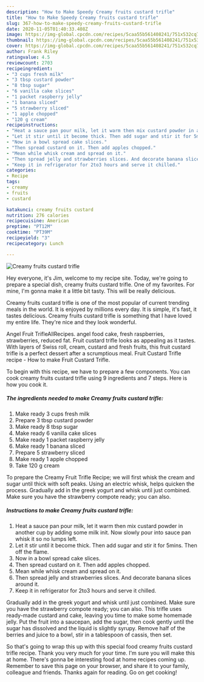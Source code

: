 ```yaml
---
description: "How to Make Speedy Creamy fruits custard trifle"
title: "How to Make Speedy Creamy fruits custard trifle"
slug: 367-how-to-make-speedy-creamy-fruits-custard-trifle
date: 2020-11-05T01:40:33.408Z
image: https://img-global.cpcdn.com/recipes/5caa55b561408241/751x532cq70/creamy-fruits-custard-trifle-recipe-main-photo.jpg
thumbnail: https://img-global.cpcdn.com/recipes/5caa55b561408241/751x532cq70/creamy-fruits-custard-trifle-recipe-main-photo.jpg
cover: https://img-global.cpcdn.com/recipes/5caa55b561408241/751x532cq70/creamy-fruits-custard-trifle-recipe-main-photo.jpg
author: Frank Riley
ratingvalue: 4.5
reviewcount: 2703
recipeingredient:
- "3 cups fresh milk"
- "3 tbsp custard powder"
- "8 tbsp sugar"
- "6 vanilla cake slices"
- "1 packet raspberry jelly"
- "1 banana sliced"
- "5 strawberry sliced"
- "1 apple chopped"
- "120 g cream"
recipeinstructions:
- "Heat a sauce pan pour milk, let it warm then mix custard powder in another cup by adding some milk init. Now slowly pour into sauce pan whisk it so no lumps left."
- "Let it stir until it become thick. Then add sugar and stir it for 5mins. Then off the flame."
- "Now in a bowl spread cake slices."
- "Then spread custard on it. Then add apples chopped."
- "Mean while whisk cream and spread on it."
- "Then spread jelly and strawberries slices. And decorate banana slices around it."
- "Keep it in refrigerator for 2to3 hours and serve it chilled."
categories:
- Recipe
tags:
- creamy
- fruits
- custard

katakunci: creamy fruits custard 
nutrition: 276 calories
recipecuisine: American
preptime: "PT12M"
cooktime: "PT39M"
recipeyield: "3"
recipecategory: Lunch

---
```



![Creamy fruits custard trifle](https://img-global.cpcdn.com/recipes/5caa55b561408241/751x532cq70/creamy-fruits-custard-trifle-recipe-main-photo.jpg)

Hey everyone, it's Jim, welcome to my recipe site. Today, we're going to prepare a special dish, creamy fruits custard trifle. One of my favorites. For mine, I'm gonna make it a little bit tasty. This will be really delicious.

Creamy fruits custard trifle is one of the most popular of current trending meals in the world. It is enjoyed by millions every day. It is simple, it's fast, it tastes delicious. Creamy fruits custard trifle is something that I have loved my entire life. They're nice and they look wonderful.

Angel Fruit TrifleAllRecipes. angel food cake, fresh raspberries, strawberries, reduced fat. Fruit custard trifle looks as appealing as it tastes. With layers of Swiss roll, cream, custard and fresh fruits, this fruit custard trifle is a perfect dessert after a scrumptious meal. Fruit Custard Trifle recipe - How to make Fruit Custard Trifle.


To begin with this recipe, we have to prepare a few components. You can cook creamy fruits custard trifle using 9 ingredients and 7 steps. Here is how you cook it.

<!--inarticleads1-->

##### The ingredients needed to make Creamy fruits custard trifle:

1. Make ready 3 cups fresh milk
1. Prepare 3 tbsp custard powder
1. Make ready 8 tbsp sugar
1. Make ready 6 vanilla cake slices
1. Make ready 1 packet raspberry jelly
1. Make ready 1 banana sliced
1. Prepare 5 strawberry sliced
1. Make ready 1 apple chopped
1. Take 120 g cream


To prepare the Creamy Fruit Trifle Recipe; we will first whisk the cream and sugar until thick with soft peaks. Using an electric whisk, helps quicken the process. Gradually add in the greek yogurt and whisk until just combined. Make sure you have the strawberry compote ready; you can also. 

<!--inarticleads2-->

##### Instructions to make Creamy fruits custard trifle:

1. Heat a sauce pan pour milk, let it warm then mix custard powder in another cup by adding some milk init. Now slowly pour into sauce pan whisk it so no lumps left.
1. Let it stir until it become thick. Then add sugar and stir it for 5mins. Then off the flame.
1. Now in a bowl spread cake slices.
1. Then spread custard on it. Then add apples chopped.
1. Mean while whisk cream and spread on it.
1. Then spread jelly and strawberries slices. And decorate banana slices around it.
1. Keep it in refrigerator for 2to3 hours and serve it chilled.


Gradually add in the greek yogurt and whisk until just combined. Make sure you have the strawberry compote ready; you can also. This trifle uses ready-made custard and cake, leaving you time to make some homemade jelly. Put the fruit into a saucepan, add the sugar, then cook gently until the sugar has dissolved and the liquid is slightly syrupy. Remove half of the berries and juice to a bowl, stir in a tablespoon of cassis, then set. 

So that's going to wrap this up with this special food creamy fruits custard trifle recipe. Thank you very much for your time. I'm sure you will make this at home. There's gonna be interesting food at home recipes coming up. Remember to save this page on your browser, and share it to your family, colleague and friends. Thanks again for reading. Go on get cooking!
